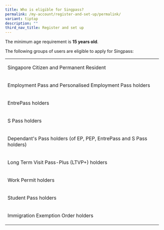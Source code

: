 ```yaml
---
title: Who is eligible for Singpass?
permalink: /my-account/register-and-set-up/permalink/
variant: tiptap
description: ""
third_nav_title: Register and set up
---
```

<p>The minimum age requirement is <strong>15 years old</strong>.</p>
<p>The following groups of users are eligible to apply for Singpass:</p>
<table>
<tbody>
<tr>
<td rowspan="1" colspan="1">
<p>Singapore Citizen and Permanent Resident</p>
</td>
</tr>
<tr>
<td rowspan="1" colspan="1">
<p>Employment Pass and Personalised Employment Pass holders</p>
</td>
</tr>
<tr>
<td rowspan="1" colspan="1">
<p>EntrePass holders</p>
</td>
</tr>
<tr>
<td rowspan="1" colspan="1">
<p>S Pass holders</p>
</td>
</tr>
<tr>
<td rowspan="1" colspan="1">
<p>Dependant's Pass holders (of EP, PEP, EntrePass and S Pass holders)</p>
</td>
</tr>
<tr>
<td rowspan="1" colspan="1">
<p>Long Term Visit Pass-Plus (LTVP+) holders</p>
</td>
</tr>
<tr>
<td rowspan="1" colspan="1">
<p>Work Permit holders</p>
</td>
</tr>
<tr>
<td rowspan="1" colspan="1">
<p>Student Pass holders</p>
</td>
</tr>
<tr>
<td rowspan="1" colspan="1">
<p>Immigration Exemption Order holders</p>
</td>
</tr>
</tbody>
</table>
<p></p>